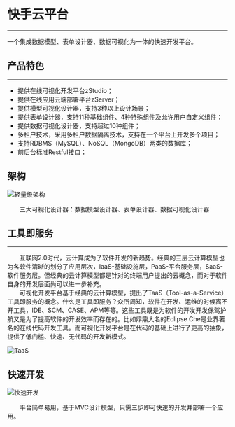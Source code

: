 # 快手云平台
---

 一个集成数据模型、表单设计器、数据可视化为一体的快速开发平台。       


## 产品特色
---

*	提供在线可视化开发平台zStudio；
*	提供在线应用云端部署平台zServer；
*	提供模型可视化设计器，支持3种以上设计场景；
*	提供表单设计器，支持11种基础组件、4种特殊组件及允许用户自定义组件；
*	提供数据可视化设计器，支持超过10种组件；
*	多租户技术，采用多租户数据隔离技术，支持在一个平台上开发多个项目；
*	支持RDBMS（MySQL）、NoSQL（MongoDB）两类的数据库；
*	前后台标准Restful接口；


## 架构
![轻量级架构](http://10.74.216.209:1080/ksy-resources/documents/md/readme/architecture.png)

&emsp;&emsp;三大可视化设计器：数据模型设计器、表单设计器、数据可视化设计器



## 工具即服务
---
&emsp;&emsp;互联网2.0时代，云计算成为了软件开发的新趋势。经典的三层云计算模型也为各软件清晰的划分了应用层次，IaaS-基础设施层，PaaS-平台服务层，SaaS-软件服务层。但经典的云计算模型都是针对的终端用户提出的云概念，而对于软件自身的开发层面尚可以进一步补充。  
&emsp;&emsp;可视化开发平台基于经典的云计算模型，提出了TaaS（Tool-as-a-Service）工具即服务的概念。什么是工具即服务？众所周知，软件在开发、运维的时候离不开工具，IDE、SCM、CASE、APM等等。这些工具既是为软件的开发开发保驾护航又是为了提高软件的开发效率而存在的。比如鼎鼎大名的Eclipse Che是业界著名的在线代码开发工具。而可视化开发平台是在代码的基础上进行了更高的抽象，提供了低门槛、快速、无代码的开发新模式。  

![TaaS](http://10.74.216.209:1080/ksy-resources/documents/md/readme/TaaS.png)

## 快速开发
![快速开发](http://10.74.216.209:1080/ksy-resources/documents/md/readme/procedure.png)  

&emsp;&emsp;平台简单易用，基于MVC设计模型，只需三步即可快速的开发并部署一个应用。




